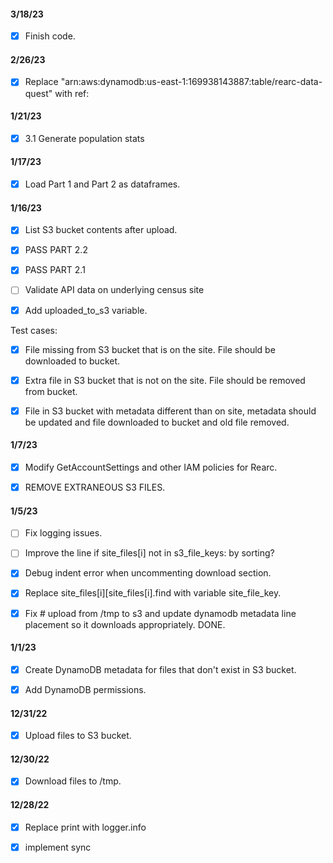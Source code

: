 #### 3/18/23 
- [X] Finish code. 

#### 2/26/23
- [x] Replace "arn:aws:dynamodb:us-east-1:169938143887:table/rearc-data-quest" with ref:

#### 1/21/23

- [x] 3.1 Generate population stats

#### 1/17/23

- [x] Load Part 1 and Part 2 as dataframes.

#### 1/16/23

- [X] List S3 bucket contents after upload. 

- [X] PASS PART 2.2

- [X] PASS PART 2.1

- [ ] Validate API data on underlying census site 

- [x] Add uploaded_to_s3 variable. 

Test cases: 

- [x] File missing from S3 bucket that is on the site. File should be downloaded to bucket. 

- [x] Extra file in S3 bucket that is not on the site. File should be removed from bucket. 

- [x] File in S3 bucket with metadata different than on site, metadata should be updated and file downloaded to bucket and old file removed. 

#### 1/7/23

- [x] Modify GetAccountSettings and other IAM policies for Rearc.

- [x] REMOVE EXTRANEOUS S3 FILES.

#### 1/5/23

- [ ] Fix logging issues. 

- [ ] Improve the line if site_files[i] not in s3_file_keys: by sorting?

- [x] Debug indent error when uncommenting download section.

- [x] Replace site_files[i][site_files[i].find with variable site_file_key. 

- [x] Fix # upload from /tmp to s3 and update dynamodb metadata line placement so it downloads 
appropriately. DONE. 


#### 1/1/23

- [x] Create DynamoDB metadata for files that don't exist in S3 bucket. 

- [x] Add DynamoDB permissions. 


#### 12/31/22 

- [x] Upload files to S3 bucket. 


#### 12/30/22 

- [x] Download files to /tmp. 


#### 12/28/22 

- [x] Replace print with logger.info 

- [x] implement sync